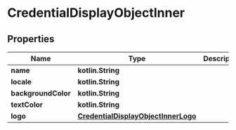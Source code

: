 
# CredentialDisplayObjectInner

## Properties
Name | Type | Description | Notes
------------ | ------------- | ------------- | -------------
**name** | **kotlin.String** |  |  [optional]
**locale** | **kotlin.String** |  |  [optional]
**backgroundColor** | **kotlin.String** |  |  [optional]
**textColor** | **kotlin.String** |  |  [optional]
**logo** | [**CredentialDisplayObjectInnerLogo**](CredentialDisplayObjectInnerLogo.md) |  |  [optional]



